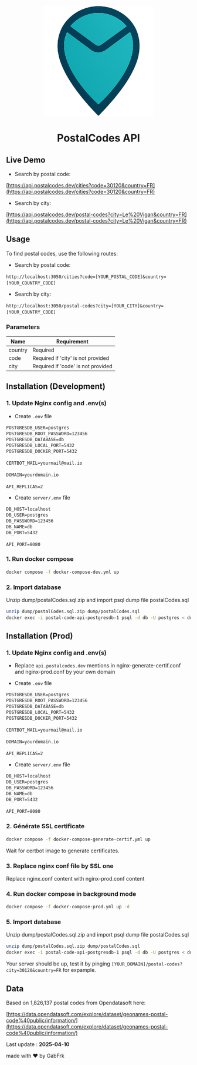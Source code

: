 <p align="center">
    <img width="300px" height="300px" src="./assets/logo.png" />
    <h1 align="center"> PostalCodes API </h1>
</p>

## Live Demo

- Search by postal code:

[https://api.postalcodes.dev/cities?code=30120&country=FR](https://api.postalcodes.dev/cities?code=30120&country=FR)

- Search by city:

[https://api.postalcodes.dev/postal-codes?city=Le%20Vigan&country=FR](https://api.postalcodes.dev/postal-codes?city=Le%20Vigan&country=FR)

## Usage

To find postal codes, use the following routes:

- Search by postal code:

`http://localhost:3050/cities?code=[YOUR_POSTAL_CODE]&country=[YOUR_COUNTRY_CODE]`

- Search by city:

`http://localhost:3050/postal-codes?city=[YOUR_CITY]&country=[YOUR_COUNTRY_CODE]`

### Parameters

| Name    | Requirement                        |
| ------- | ---------------------------------- |
| country | Required                           |
| code    | Required if 'city' is not provided |
| city    | Required if 'code' is not provided |

## Installation (Development)

### 1. Update Nginx config and .env(s)

- Create `.env` file

```env
POSTGRESDB_USER=postgres
POSTGRESDB_ROOT_PASSWORD=123456
POSTGRESDB_DATABASE=db
POSTGRESDB_LOCAL_PORT=5432
POSTGRESDB_DOCKER_PORT=5432

CERTBOT_MAIL=yourmail@mail.io

DOMAIN=yourdomain.io

API_REPLICAS=2
```

- Create `server/.env` file

```env
DB_HOST=localhost
DB_USER=postgres
DB_PASSWORD=123456
DB_NAME=db
DB_PORT=5432

API_PORT=8080
```

### 1. Run docker compose

```bash
docker compose -f docker-compose-dev.yml up
```

### 2. Import database

Unzip dump/postalCodes.sql.zip and import psql dump file postalCodes.sql

```bash
unzip dump/postalCodes.sql.zip dump/postalCodes.sql
docker exec -i postal-code-api-postgresdb-1 psql -d db -U postgres < dump/postalCodes.sql
```

## Installation (Prod)

### 1. Update Nginx config and .env(s)

- Replace `api.postalcodes.dev` mentions in nginx-generate-certif.conf and nginx-prod.conf by your own domain

- Create `.env` file

```env
POSTGRESDB_USER=postgres
POSTGRESDB_ROOT_PASSWORD=123456
POSTGRESDB_DATABASE=db
POSTGRESDB_LOCAL_PORT=5432
POSTGRESDB_DOCKER_PORT=5432

CERTBOT_MAIL=yourmail@mail.io

DOMAIN=yourdomain.io

API_REPLICAS=2
```

- Create `server/.env` file

```env
DB_HOST=localhost
DB_USER=postgres
DB_PASSWORD=123456
DB_NAME=db
DB_PORT=5432

API_PORT=8080
```

### 2. Générate SSL certificate

```bash
docker compose -f docker-compose-generate-certif.yml up
```

Wait for certbot image to generate certificates.

### 3. Replace nginx conf file by SSL one

Replace nginx.conf content with nginx-prod.conf content

### 4. Run docker compose in background mode

```bash
docker compose -f docker-compose-prod.yml up -d
```

### 5. Import database

Unzip dump/postalCodes.sql.zip and import psql dump file postalCodes.sql

```bash
unzip dump/postalCodes.sql.zip dump/postalCodes.sql
docker exec -i postal-code-api-postgresdb-1 psql -d db -U postgres < dump/postalCodes.sql
```

Your server should be up, test it by pinging `[YOUR_DOMAIN]/postal-codes?city=30120&country=FR` for expample.

## Data

Based on 1,826,137 postal codes from Opendatasoft here:

[https://data.opendatasoft.com/explore/dataset/geonames-postal-code%40public/information/](https://data.opendatasoft.com/explore/dataset/geonames-postal-code%40public/information/)

Last update : **2025-04-10**

made with ❤️ by GabFrk
